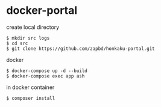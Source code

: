 # docker-portal

create local directory
```
$ mkdir src logs
$ cd src
$ git clone https://github.com/zapbd/honkaku-portal.git
```

docker 
```
$ docker-compose up -d --build
$ docker-compose exec app ash 
```

in docker container
```
$ composer install
```
